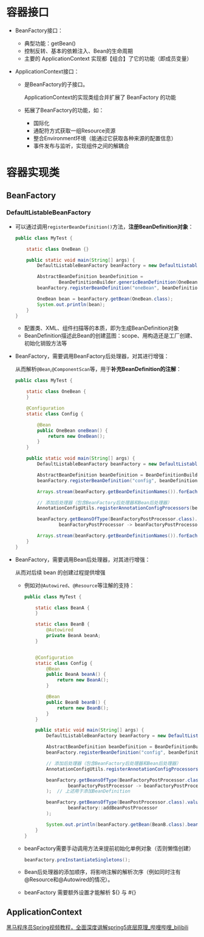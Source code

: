 # 容器接口

- BeanFactory接口：

  - 典型功能：getBean()
  - 控制反转、基本的依赖注入、Bean的生命周期
  - 主要的 ApplicationContext 实现都【组合】了它的功能（即成员变量）

- ApplicationContext接口：

  - 是BeanFactory的子接口。

    ApplicationContext的实现类组合并扩展了 BeanFactory 的功能

  - 拓展了BeanFactory的功能，如：

    - 国际化
    - 通配符方式获取一组Resource资源
    - 整合Environment环境（能通过它获取各种来源的配置信息）
    - 事件发布与监听，实现组件之间的解耦合



# 容器实现类

## BeanFactory

### DefaultListableBeanFactory

- 可以通过调用`registerBeanDefinition()`方法，**注册BeanDefinition对象**：

  ```java
  public class MyTest {
  
      static class OneBean {}
  
      public static void main(String[] args) {
          DefaultListableBeanFactory beanFactory = new DefaultListableBeanFactory();
  
          AbstractBeanDefinition beanDefinition =
                  BeanDefinitionBuilder.genericBeanDefinition(OneBean.class).setScope("singleton").getBeanDefinition();
          beanFactory.registerBeanDefinition("oneBean", beanDefinition);
  
          OneBean bean = beanFactory.getBean(OneBean.class);
          System.out.println(bean);
      }
  }
  ```

  - 配置类、XML、组件扫描等的本质，即为生成BeanDefinition对象
  - BeanDefinition描述此Bean的创建蓝图：scope、用构造还是工厂创建、初始化销毁方法等

- BeanFactory，需要调用BeanFactory后处理器，对其进行增强：

  从而解析`@Bean`,`@ComponentScan`等，用于**补充BeanDefinition的注解**：

  ```java
  public class MyTest {
  
      static class OneBean {
      }
  
      @Configuration
      static class Config {
  
          @Bean
          public OneBean oneBean() {
              return new OneBean();
          }
      }
  
      public static void main(String[] args) {
          DefaultListableBeanFactory beanFactory = new DefaultListableBeanFactory();
  
          AbstractBeanDefinition beanDefinition = BeanDefinitionBuilder.genericBeanDefinition(Config.class).setScope("singleton").getBeanDefinition();
          beanFactory.registerBeanDefinition("config", beanDefinition);
  
          Arrays.stream(beanFactory.getBeanDefinitionNames()).forEach(System.out::println);   // only: "config"
  
          // 添加后处理器（包含BeanFactory后处理器和Bean后处理器）
          AnnotationConfigUtils.registerAnnotationConfigProcessors(beanFactory);
  
          beanFactory.getBeansOfType(BeanFactoryPostProcessor.class).values().forEach(
                  beanFactoryPostProcessor -> beanFactoryPostProcessor.postProcessBeanFactory(beanFactory));
  
          Arrays.stream(beanFactory.getBeanDefinitionNames()).forEach(System.out::println);   // have "oneBean"
      }
  }
  ```

- BeanFactory，需要调用Bean后处理器，对其进行增强：

  从而对后续 bean 的创建过程提供增强

  - 例如对`@Autowired`、`@Resource`等注解的支持：

    ```java
    public class MyTest {
    
        static class BeanA {
        }
    
        static class BeanB {
            @Autowired
            private BeanA beanA;
        }
    
    
        @Configuration
        static class Config {
            @Bean
            public BeanA beanA() {
                return new BeanA();
            }
    
            @Bean
            public BeanB beanB() {
                return new BeanB();
            }
        }
    
        public static void main(String[] args) {
            DefaultListableBeanFactory beanFactory = new DefaultListableBeanFactory();
    
            AbstractBeanDefinition beanDefinition = BeanDefinitionBuilder.genericBeanDefinition(Config.class).setScope("singleton").getBeanDefinition();
            beanFactory.registerBeanDefinition("config", beanDefinition);
    
            // 添加后处理器（包含BeanFactory后处理器和Bean后处理器）
            AnnotationConfigUtils.registerAnnotationConfigProcessors(beanFactory);
    
            beanFactory.getBeansOfType(BeanFactoryPostProcessor.class).values().forEach(
                    beanFactoryPostProcessor -> beanFactoryPostProcessor.postProcessBeanFactory(beanFactory)
            );  // 上述用于添加BeanDefinition
    
            beanFactory.getBeansOfType(BeanPostProcessor.class).values().forEach(
                    beanFactory::addBeanPostProcessor
            );
    
            System.out.println(beanFactory.getBean(BeanB.class).beanA); // not null
        }
    }
    ```

  - beanFactory需要手动调用方法来提前初始化单例对象（否则懒惰创建）

    ```java
    beanFactory.preInstantiateSingletons();
    ```

  - Bean后处理器的添加顺序，将影响注解的解析次序（例如同时注有@Resource和@Autowired的情况）。

  - beanFactory 需要额外设置才能解析 ${} 与 #{}



## ApplicationContext

[黑马程序员Spring视频教程，全面深度讲解spring5底层原理_哔哩哔哩_bilibili](https://www.bilibili.com/video/BV1P44y1N7QG?p=11&spm_id_from=pageDriver&vd_source=be746efb77e979ca275e4f65f2d8cda3)